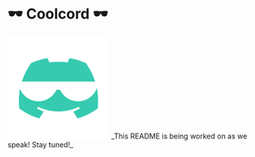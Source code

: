 # 🕶 Coolcord 🕶
<img src="/assets/brand/coolcord.png" width="200"/>
_This README is being worked on as we speak! Stay tuned!_
